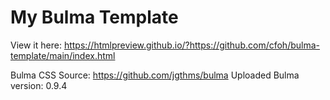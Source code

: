# My Bulma Template

View it here: https://htmlpreview.github.io/?https://github.com/cfoh/bulma-template/main/index.html

Bulma CSS Source: https://github.com/jgthms/bulma
Uploaded Bulma version: 0.9.4
